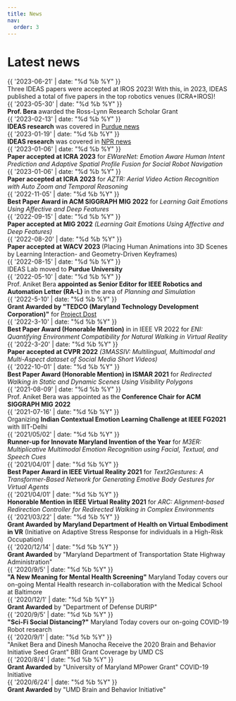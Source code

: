 ```yaml
---
title: News
nav:
  order: 3
---
```


# <i class="fas fa-bullhorn"></i>Latest news

<!-- {%  include list.html 
    component="news-item"
    show-years="false"
    data="news"
%} -->
<div class="news-item">
    <div class="date">{{ '2023-06-21' | date: "%d %b %Y" }}</div>
    <div class="content">
      Three IDEAS papers were accepted at  IROS 2023! With this, in 2023, IDEAS published a total of five papers in the top robotics venues (ICRA+IROS)!
    </div>
</div>

<div class="news-item">
    <div class="date">{{ '2023-05-30' | date: "%d %b %Y" }}</div>
    <div class="content">
      <b>Prof. Bera</b> awarded the Ross-Lynn Research Scholar Grant
    </div>
</div>

<div class="news-item">
    <div class="date">{{ '2023-02-13' | date: "%d %b %Y" }}</div>
    <div class="content">
      <b>IDEAS research</b>  was covered in <a href="https://www.purdue.edu/newsroom/releases/2023/Q1/youve-got-to-have-heart-computer-scientist-works-to-help-ai-comprehend-human-emotions.html">Purdue news</a>
    </div>
</div>


<div class="news-item">
    <div class="date">{{ '2023-01-19' | date: "%d %b %Y" }}</div>
    <div class="content">
      <b>IDEAS research</b>  was covered in <a href="https://www.npr.org/sections/health-shots/2023/01/19/1147081115/therapy-by-chatbot-the-promise-and-challenges-in-using-ai-for-mental-health">NPR news</a>
    </div>
</div>

<div class="news-item">
    <div class="date">{{ '2023-01-06' | date: "%d %b %Y" }}</div>
    <div class="content">
      <b>Paper accepted at ICRA 2023</b> for
       <i>EWareNet: Emotion Aware Human Intent Prediction and Adaptive Spatial Profile Fusion for Social Robot Navigation</i>
    </div>
</div>

<div class="news-item">
    <div class="date">{{ '2023-01-06' | date: "%d %b %Y" }}</div>
    <div class="content">
      <b>Paper accepted at ICRA 2023</b> for
       <i>AZTR: Aerial Video Action Recognition with Auto Zoom and Temporal Reasoning</i>
    </div>
</div>

<div class="news-item">
    <div class="date">{{ '2022-11-05' | date: "%d %b %Y" }}</div>
    <div class="content">
      <b>Best Paper Award in ACM SIGGRAPH MIG 2022</b> for
       <i>Learning Gait Emotions Using Affective and Deep Features</i>
    </div>
</div>

<div class="news-item">
    <div class="date">{{ '2022-09-15' | date: "%d %b %Y" }}</div>
    <div class="content">
      <b>Paper accepted at MIG 2022</b>
       <i>(Learning Gait Emotions Using Affective and Deep Features)</i>
    </div>
</div>

<div class="news-item">
    <div class="date">{{ '2022-08-20' | date: "%d %b %Y" }}</div>
    <div class="content">
      <b>Paper accepted at WACV 2023 </b> (Placing Human Animations into 3D Scenes by Learning Interaction- and Geometry-Driven Keyframes)
    </div>
</div>

<div class="news-item">
    <div class="date">{{ '2022-08-15' | date: "%d %b %Y" }}</div>
    <div class="content">
      IDEAS Lab moved to <b>Purdue University</b>
    </div>
</div>

<div class="news-item">
    <div class="date">{{ '2022-05-10' | date: "%d %b %Y" }}</div>
    <div class="content">
      Prof. Aniket Bera <b>appointed as Senior Editor for IEEE Robotics and Automation Letter (RA-L)</b> in the area of <i>Planning and Simulation</i>
    </div>
</div>

<div class="news-item">
    <div class="date">{{ '2022-5-10' | date: "%d %b %Y" }}</div>
    <div class="content">
      <b>Grant Awarded by "TEDCO (Maryland Technology Development Corporation)"</b> for <a href="https://dost.cs.umd.edu/">Project Dost</a>
    </div>
</div>

<div class="news-item">
    <div class="date">{{ '2022-3-10' | date: "%d %b %Y" }}</div>
    <div class="content">
      <b>Best Paper Award (Honorable Mention)</b> in in IEEE VR 2022 for <i>ENI: Quantifying Environment Compatibility for Natural Walking in Virtual Reality</i>
    </div>
</div>

<div class="news-item">
    <div class="date">{{ '2022-3-20' | date: "%d %b %Y" }}</div>
    <div class="content">
      <b>Paper accepted at CVPR 2022</b> <i>(3MASSIV: Multilingual, Multimodal and Multi-Aspect dataset of Social Media Short Videos)</i>
    </div>
</div>

<div class="news-item">
    <div class="date">{{ '2022-10-01' | date: "%d %b %Y" }}</div>
    <div class="content">
      <b>Best Paper Award (Honorable Mention) in ISMAR 2021</b> for <i>Redirected Walking in Static and Dynamic Scenes Using Visibility Polygons</i>
    </div>
</div>

<div class="news-item">
    <div class="date">{{ '2021-08-09' | date: "%d %b %Y" }}</div>
    <div class="content">
      Prof. Aniket Bera was appointed as the <b>Conference Chair for ACM SIGGRAPH MIG 2022</b>
    </div>
</div>

<div class="news-item">
    <div class="date">{{ '2021-07-16' | date: "%d %b %Y" }}</div>
    <div class="content">
      Organizing <b>Indian Contextual Emotion Learning Challenge at IEEE FG2021</b> with IIIT-Delhi
    </div>
</div>

<div class="news-item">
    <div class="date">{{ '2021/05/02' | date: "%d %b %Y" }}</div>
    <div class="content">
      <b>Runner-up for Innovate Maryland Invention of the Year</b> for <i>M3ER: Multiplicative Multimodal Emotion Recognition using Facial, Textual, and Speech Cues</i>
    </div>
</div>

<div class="news-item">
    <div class="date">{{ '2021/04/01' | date: "%d %b %Y" }}</div>
    <div class="content">
      <b>Best Paper Award in IEEE Virtual Reality 2021</b> for <i>Text2Gestures: A Transformer-Based Network for Generating Emotive Body Gestures for Virtual Agents</i>
    </div>
</div>

<div class="news-item">
    <div class="date">{{ '2021/04/01' | date: "%d %b %Y" }}</div>
    <div class="content">
      <b>Honorable Mention in IEEE Virtual Reality 2021</b> for <i>ARC: Alignment-based Redirection Controller for Redirected Walking in Complex Environments</i>
    </div>
</div>

<div class="news-item">
    <div class="date">{{ '2021/03/22' | date: "%d %b %Y" }}</div>
    <div class="content">
      <b>Grant Awarded by Maryland Department of Health on Virtual Embodiment in VR</b> (Initiative on Adaptive Stress Response for individuals in a High-Risk Occupation)
    </div>
</div>

<div class="news-item">
    <div class="date">{{ '2020/12/14' | date: "%d %b %Y" }}</div>
    <div class="content">
      <b>Grant Awarded</b> by "Maryland Department of Transportation State Highway Administration"
    </div>
</div>

<div class="news-item">
    <div class="date">{{ '2020/9/5' | date: "%d %b %Y" }}</div>
    <div class="content">
      <b>"A New Meaning for Mental Health Screening"</b> Maryland Today covers our on-going Mental Health research in-collaboration with the Medical School at Baltimore
    </div>
</div>

<div class="news-item">
    <div class="date">{{ '2020/12/1' | date: "%d %b %Y" }}</div>
    <div class="content">
      <b>Grant Awarded</b> by "Department of Defense DURIP"
    </div>
</div>

<div class="news-item">
    <div class="date">{{ '2020/9/5' | date: "%d %b %Y" }}</div>
    <div class="content">
      <b>"Sci-Fi Social Distancing?"</b> Maryland Today covers our on-going COVID-19 Robot research
    </div>
</div>

<div class="news-item">
    <div class="date">{{ '2020/9/1' | date: "%d %b %Y" }}</div>
    <div class="content">
      "Aniket Bera and Dinesh Manocha Receive the 2020 Brain and Behavior Initiative Seed Grant" BBI Grant Coverage by UMD CS
    </div>
</div>

<div class="news-item">
    <div class="date">{{ '2020/8/4' | date: "%d %b %Y" }}</div>
    <div class="content">
      <b>Grant Awarded</b> by "University of Maryland MPower Grant" COVID-19 Initiative
    </div>
</div>

<div class="news-item">
    <div class="date">{{ '2020/6/24' | date: "%d %b %Y" }}</div>
    <div class="content">
      <b>Grant Awarded</b> by "UMD Brain and Behavior Initiative"
    </div>
</div>

